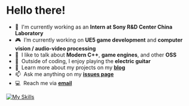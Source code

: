<h1 align="left" id="macropower-title">Hello there! </h1>

- :office: &nbsp;I'm currently working as an **Intern at Sony R&D Center China Laboratory**
- :video_game: &nbsp;I’m currently working on **UE5 game development** and **computer vision / audio-video processing**
- :speech_balloon: &nbsp;I like to talk about **Modern C++**, **game engines**, and other **OSS**
- :guitar: &nbsp;Outside of coding, I enjoy playing the **electric guitar**
- :book: &nbsp;Learn more about my projects on my **[blog](https://www.sentomk.icu)**
- :mailbox: &nbsp;Ask me anything on my **[issues page](https://github.com/YOUR_GITHUB_USERNAME/YOUR_GITHUB_USERNAME/issues)**
- :computer: &nbsp;Reach me via **[email](mailto:sentomk040924@gmail.com)**

  
[![My Skills](https://skillicons.dev/icons?i=cpp,cmake,lua,unreal,linux,rust)](https://skillicons.dev)

